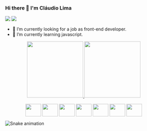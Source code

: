 ### Hi there 👋 I'm Cláudio Lima

<div>
<a href="mailto:claudio.lima.santos@gmail.com"> <img src="https://img.shields.io/badge/Gmail-D14836?style=for-the-badge&logo=gmail&logoColor=white"target="balnkl"></a>
<a href="https://www.linkedin.com/claudio-lima-santos-b2641421/"> <img src="https://img.shields.io/badge/LinkedIn-0077B5?style=for-the-badge&logo=linkedin&logoColor=white"target="balnkl"></a>
</div>

- 🔭 I’m currently looking for a job as front-end developer.
- 🌱 I’m currently learning javascript.

<div align="center" dir="auto">
  <a href="https://github.com/claudiolima6">
  <img height="180em" src="https://github-readme-stats.vercel.app/api?username=claudiolima6&amp;show_icons=true&amp;theme=dracula&amp;include_all_commits=true&amp;count_private=true" style="max-width: 100%;">
  <img height="180em" src="https://github-readme-stats.vercel.app/api/top-langs/?username=claudiolima6&amp;layout=compact&amp;langs_count=7&amp;theme=dracula" style="max-width: 100%;">
</a></div>

<div style="display: iniline_block" align="center"><br>
<img align="center" height="40" width="50" src="https://cdn.jsdelivr.net/gh/devicons/devicon/icons/html5/html5-original.svg" />
<img align="center" height="40" width="50" src="https://cdn.jsdelivr.net/gh/devicons/devicon/icons/css3/css3-original.svg" />
<img align="center" height="40" width="50" src="https://cdn.jsdelivr.net/gh/devicons/devicon/icons/javascript/javascript-original.svg" />
<img align="center" height="40" width="50" src="https://cdn.jsdelivr.net/gh/devicons/devicon/icons/bootstrap/bootstrap-original-wordmark.svg" />
<img align="center" height="40" width="50" src="https://cdn.jsdelivr.net/gh/devicons/devicon/icons/jquery/jquery-plain-wordmark.svg" />
<img align="center" height="40" width="50" src="https://cdn.jsdelivr.net/gh/devicons/devicon/icons/angularjs/angularjs-plain.svg" />
<img align="center" height="40" width="50" src="https://cdn.jsdelivr.net/gh/devicons/devicon/icons/react/react-original-wordmark.svg" />
</div>

![Snake animation](https://github.com/claudiolima6/blob/output/github-contribuiton-grid-snake.svg)
